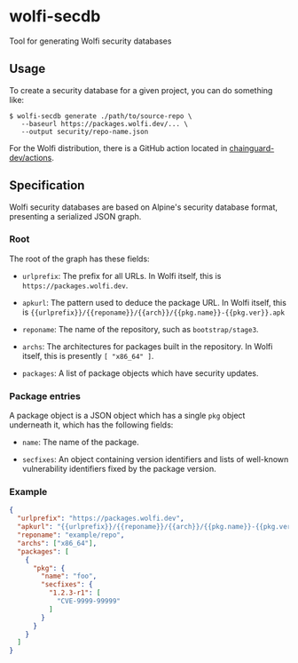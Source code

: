 # wolfi-secdb

Tool for generating Wolfi security databases

## Usage

To create a security database for a given project, you
can do something like:

```shell
$ wolfi-secdb generate ./path/to/source-repo \
   --baseurl https://packages.wolfi.dev/... \
   --output security/repo-name.json
```

For the Wolfi distribution, there is a GitHub action
located in [chainguard-dev/actions][gha].

   [gha]: https://github.com/chainguard-dev/actions

## Specification

Wolfi security databases are based on Alpine's
security database format, presenting a serialized
JSON graph.

### Root

The root of the graph has these fields:

- `urlprefix`: The prefix for all URLs.  In Wolfi itself,
  this is `https://packages.wolfi.dev`.

- `apkurl`: The pattern used to deduce the package URL.  In Wolfi itself,
  this is `{{urlprefix}}/{{reponame}}/{{arch}}/{{pkg.name}}-{{pkg.ver}}.apk`

- `reponame`: The name of the repository, such as `bootstrap/stage3`.

- `archs`: The architectures for packages built in the repository.
  In Wolfi itself, this is presently `[ "x86_64" ]`.

- `packages`: A list of package objects which have security updates.

### Package entries

A package object is a JSON object which has a single `pkg` object
underneath it, which has the following fields:

- `name`: The name of the package.

- `secfixes`: An object containing version identifiers and lists of
  well-known vulnerability identifiers fixed by the package version.

### Example

```json
{
  "urlprefix": "https://packages.wolfi.dev",
  "apkurl": "{{urlprefix}}/{{reponame}}/{{arch}}/{{pkg.name}}-{{pkg.ver}}.apk",
  "reponame": "example/repo",
  "archs": ["x86_64"],
  "packages": [
    {
      "pkg": {
        "name": "foo",
        "secfixes": {
          "1.2.3-r1": [
            "CVE-9999-99999"
          ]
        }
      }
    }
  ]
}
```
